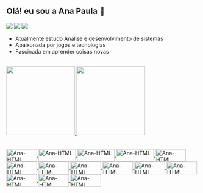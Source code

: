 <h2> Olá! eu sou a Ana Paula 👋 </h2>
<div> 
  <a href="https://instagram.com/anapsantoo?igshid=YTQwZjQ0NmI0OA==" target="_blank"><img src="https://img.shields.io/badge/-Instagram-%23E4405F?style=for-the-badge&logo=instagram&logoColor=white" target="_blank"></a>
  <a href = "mailto:ana.paraujosanto@gmail.com"><img src="https://img.shields.io/badge/-Gmail-%23333?style=for-the-badge&logo=gmail&logoColor=white" target="_blank"></a>
  <a href="https://www.linkedin.com/in/ana-paula-araujo-22bb69267?utm_source=share&utm_campaign=share_via&utm_content=profile&utm_medium=ios_app" target="_blank"><img src="https://img.shields.io/badge/-LinkedIn-%230077B5?style=for-the-badge&logo=linkedin&logoColor=white" target="_blank"></a> 
  
-  Atualmente estudo Análise e desenvolvimento de sistemas <br>
-  Apaixonada por jogos e tecnologias
-  Fascinada em aprender coisas novas

  </div><br>

<div>
<a href="https://github.com/seu-usuário-aqui">
<img loading="lazy" height="180em" src="https://github-readme-stats.vercel.app/api/top-langs/?username=anapaulasanto&layout=compact&langs_count=7&theme=dracula"/>
<img loading="lazy" height="180em" src="https://github-readme-stats.vercel.app/api?username=anapaulasanto&show_icons=true&theme=dracula&include_all_commits=true&count_private=true"/>
</div> <br>


<div style="display: inline_block"><br>
  <img align="center" alt="Ana-HTML" height="33" width="80" src="https://img.shields.io/badge/react-%2320232a.svg?style=for-the-badge&logo=react&logoColor=%2361DAFB">
  <img align="center" alt="Ana-HTML" height="33" width="98" src="https://img.shields.io/badge/typescript-%23007ACC.svg?style=for-the-badge&logo=typescript&logoColor=white">
  <img align="center" alt="Ana-HTML" height="33" width="98" src="https://img.shields.io/badge/bootstrap-%238511FA.svg?style=for-the-badge&logo=bootstrap&logoColor=white">
  <img align="center" alt="Ana-HTML" height="33" width="99" src="https://img.shields.io/badge/tailwindcss-%2338B2AC.svg?style=for-the-badge&logo=tailwind-css&logoColor=white">
  <img align="center" alt="Ana-HTML" height="33" width="80" src="https://img.shields.io/badge/Next-black?style=for-the-badge&logo=next.js&logoColor=white">
  <img align="center" alt="Ana-HTML" height="33" width="80" src="https://img.shields.io/badge/nestjs-%23E0234E.svg?style=for-the-badge&logo=nestjs&logoColor=white">
  <img align="center" alt="Ana-HTML" height="33" width="80" src="https://img.shields.io/badge/python-3670A0?style=for-the-badge&logo=python&logoColor=ffdd54">
  <img align="center" alt="Ana-HTML" height="33" width="80" src="https://img.shields.io/badge/MongoDB-%234ea94b.svg?style=for-the-badge&logo=mongodb&logoColor=white">
  <img align="center" alt="Ana-HTML" height="33" width="80" src="https://img.shields.io/badge/node.js-6DA55F?style=for-the-badge&logo=node.js&logoColor=white">
  <img align="center" alt="Ana-HTML" height="33" width="80" src="https://img.shields.io/badge/mysql-4479A1.svg?style=for-the-badge&logo=mysql&logoColor=white">
  <img align="center" alt="Ana-HTML" height="33" width="80" src="https://img.shields.io/badge/figma-%23F24E1E.svg?style=for-the-badge&logo=figma&logoColor=white">
  <img align="center" alt="Ana-HTML" height="33" width="80" src="https://img.shields.io/badge/docker-%230db7ed.svg?style=for-the-badge&logo=docker&logoColor=white">
  <img align="center" alt="Ana-HTML" height="33" width="80" src="https://img.shields.io/badge/Prisma-3982CE?style=for-the-badge&logo=Prisma&logoColor=white">
  <img align="center" alt="Ana-HTML" height="33" width="80" src="https://img.shields.io/badge/Postman-FF6C37?style=for-the-badge&logo=postman&logoColor=white">
</div><br>


  

